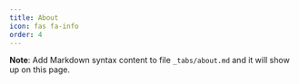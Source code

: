 ```yaml
---
title: About
icon: fas fa-info
order: 4
---
```


 **Note**: Add Markdown syntax content to file `_tabs/about.md` and it will show up on this page.
